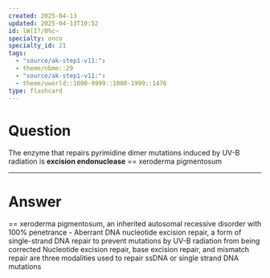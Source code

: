 ```yaml
---
created: 2025-04-13
updated: 2025-04-13T10:52
id: lW[I?/0%c~
specialty: onco
specialty_id: 21
tags:
  - "source/ak-step1-v11:": 
  - theme/nbme::29
  - "source/ak-step1-v11:": 
  - theme/uworld::1000-9999::1000-1999::1476
type: flashcard
---
```


# Question
The enzyme that repairs pyrimidine dimer mutations induced by UV-B radiation is **excision endonuclease** == xeroderma pigmentosum

---

# Answer
== xeroderma pigmentosum, an inherited autosomal recessive disorder with 100% penetrance  - Aberrant DNA nucleotide excision repair, a form of single-strand DNA repair to prevent mutations by UV-B radiation from being corrected   Nucleotide excision repair, base excision repair, and mismatch repair are three modalities used to repair ssDNA or single strand DNA mutations